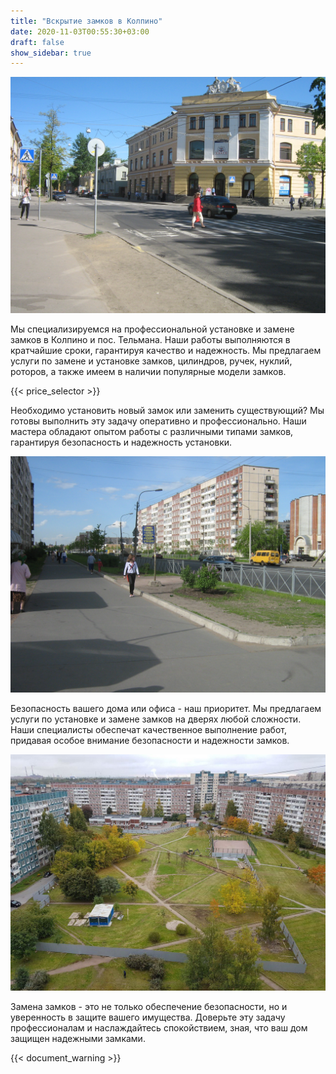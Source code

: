 ```yaml
---
title: "Вскрытие замков в Колпино"
date: 2020-11-03T00:55:30+03:00
draft: false
show_sidebar: true
---
```


![Установка и замена замков в Колпино](Kolpino1.jpg)

Мы специализируемся на профессиональной установке и замене замков в Колпино и пос. Тельмана. Наши работы выполняются в кратчайшие сроки, гарантируя качество и надежность. Мы предлагаем услуги по замене и установке замков, цилиндров, ручек, нуклий, роторов, а также имеем в наличии популярные модели замков.

{{< price_selector >}}

Необходимо установить новый замок или заменить существующий? Мы готовы выполнить эту задачу оперативно и профессионально. Наши мастера обладают опытом работы с различными типами замков, гарантируя безопасность и надежность установки.

![Установка и замена замков в Колпино](Kolpino2.jpg)

Безопасность вашего дома или офиса - наш приоритет. Мы предлагаем услуги по установке и замене замков на дверях любой сложности. Наши специалисты обеспечат качественное выполнение работ, придавая особое внимание безопасности и надежности замков.

![Установка и замена замков в Колпино](Kolpino3.jpg)

Замена замков - это не только обеспечение безопасности, но и уверенность в защите вашего имущества. Доверьте эту задачу профессионалам и наслаждайтесь спокойствием, зная, что ваш дом защищен надежными замками.

{{< document_warning >}}